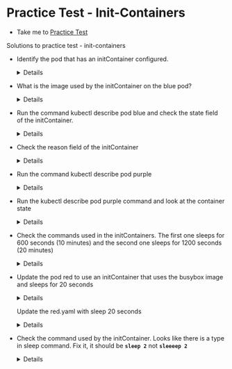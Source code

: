 # Practice Test - Init-Containers

- Take me to [Practice Test](https://kodekloud.com/topic/practice-test-init-containers/)
  
Solutions to practice test - init-containers

- Identify the pod that has an initContainer configured.

  <details>
  ```
  $ kubectl get pods
  $ kubectl describe pods
  ```
  </details>
  
- What is the image used by the initContainer on the blue pod?
  
  <details>
  ```
  $ kubectl describe pods blue
  ```
  </details>

- Run the command kubectl describe pod blue and check the state field of the initContainer.

  <details>
  ```
  $ kubectl describe pod blue
  ```
  </details>
  
- Check the reason field of the initContainer
  
  <details>
  ```
  $ kubectl describe pod blue
  ```
  </details>
  
- Run the command kubectl describe pod purple
  
  <details>
  ```
  $ kubectl describe pod purple
  ```
  </details>
  
- Run the kubectl describe pod purple command and look at the container state
  
  <details>
  ```
  $ kubectl describe pod purple
  ```
  </details>
  
- Check the commands used in the initContainers. The first one sleeps for 600 seconds (10 minutes) and the second one sleeps for 1200 seconds (20 minutes)
  
  <details>
  ```
  $ kubectl describe pod purple
  ```
  </details>
  
- Update the pod red to use an initContainer that uses the busybox image and sleeps for 20 seconds
  
  <details>
  ```
  $ kubectl get pod red -o yaml > red.yaml
  $ kubectl delete pod red
  ```
  </details>
  
  Update the red.yaml with sleep 20 seconds
  
  <details>
  ```
  $ kubectl create -f red.yaml
  ```
  </details>
  
- Check the command used by the initContainer. Looks like there is a type in sleep command. Fix it, it should be **`sleep 2`** not **`sleeeep 2`**
  
  <details>
  ```
  $ kubectl describe pod orange
  $ kubectl get pod orange -o yaml > orange.yaml
  $ kubectl delete pod orange
  
  Update the orange.yaml with correct sleep command and recreate the pod
  $ kubectl create -f orange.yaml

  ```

 </details>
